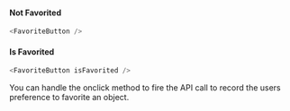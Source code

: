 #### Not Favorited
```js
<FavoriteButton />
```


#### Is Favorited
```js
<FavoriteButton isFavorited />
```


You can handle the onclick method to fire the API call to record the users preference to favorite an object.
